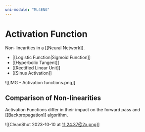 ```yaml
---
uni-module: "ML4ENG"
---
```

# Activation Function

Non-linearities in a [[Neural Network]].

- [[Logistic Function|Sigmoid Function]]
- [[Hyperbolic Tangent]]
- [[Rectified Linear Unit]]
- [[Sinus Activation]] 

![[IMG - Activation functions.png]]

## Comparison of Non-linearities 

Activation Functions differ in their impact on the forward pass and [[Backpropagation]] algorithm.

![[CleanShot 2023-10-10 at 11.24.37@2x.png]]

